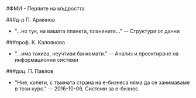 #ФМИ - Перлите на мъдростта

###д-р П. Армянов

* "...но тук, на вашата планета, планините..." -- Структури от данни

###проф. К. Калоянова

* "...има такива, неучтиви банкомати." -- Анализ и проектиране на информационни системи

###доц. П. Павлов

* "Ние, колеги, с тъмната страна на е-бизнеса няма да се занимаваме в този курс." -- 2016-10-06, Системи за е-бизнес
